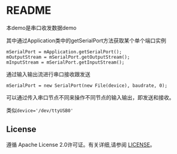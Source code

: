 # README

本demo是串口收发数据demo

其中通过Application类中的getSerialPort方法获取某个单个端口实例

```
mSerialPort = mApplication.getSerialPort();
mOutputStream = mSerialPort.getOutputStream();
mInputStream = mSerialPort.getInputStream();
```

通过输入输出流进行串口接收跟发送

```
mSerialPort = new SerialPort(new File(device), baudrate, 0);
```

可以通过传入串口节点不同来操作不同节点的输入输出，即发送和接收。

类似`device='/dev/ttyUSB0'`

## License

遵循 Apache License 2.0许可证。有关详细,请参阅 [LICENSE](https://github.com/lieber68/AndroidSerialPort/blob/master/LICENSE)。

